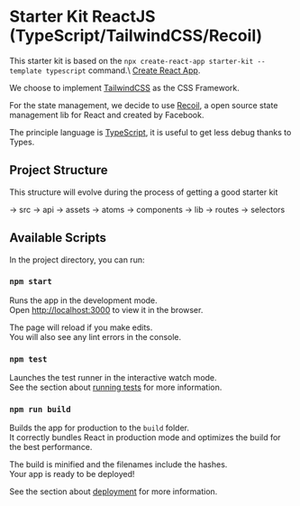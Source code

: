 # Starter Kit ReactJS (TypeScript/TailwindCSS/Recoil)

This starter kit is based on the `npx create-react-app starter-kit --template typescript` command.\ [Create React App](https://github.com/facebook/create-react-app).

We choose to implement [TailwindCSS](https://v2.tailwindcss.com/docs) as the CSS Framework.

For the state management, we decide to use [Recoil](https://recoiljs.org/fr/), a open source state management lib for React and created by Facebook.

The principle language is [TypeScript](https://www.typescriptlang.org/), it is useful to get less debug thanks to Types.

## Project Structure

This structure will evolve during the process of getting a good starter kit

&#8594; src
    &#8594; api
    &#8594; assets
    &#8594; atoms
    &#8594; components
    &#8594; lib
    &#8594; routes
    &#8594; selectors




## Available Scripts

In the project directory, you can run:

### `npm start`

Runs the app in the development mode.\
Open [http://localhost:3000](http://localhost:3000) to view it in the browser.

The page will reload if you make edits.\
You will also see any lint errors in the console.

### `npm test`

Launches the test runner in the interactive watch mode.\
See the section about [running tests](https://facebook.github.io/create-react-app/docs/running-tests) for more information.

### `npm run build`

Builds the app for production to the `build` folder.\
It correctly bundles React in production mode and optimizes the build for the best performance.

The build is minified and the filenames include the hashes.\
Your app is ready to be deployed!

See the section about [deployment](https://facebook.github.io/create-react-app/docs/deployment) for more information.
